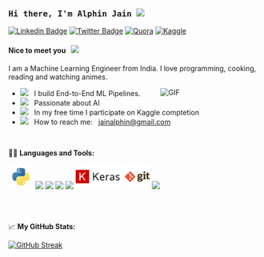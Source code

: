 ### <samp> Hi there, I'm Alphin Jain</a> <img src="https://media.giphy.com/media/hvRJCLFzcasrR4ia7z/giphy.gif" width="25"> </samp>

[![Linkedin Badge](https://img.shields.io/badge/-LinkedIn-0e76a8?style=flat-square&logo=Linkedin&logoColor=white)](https://linkedin.com/in/alphin-jain)
[![Twitter Badge](https://img.shields.io/badge/-Twitter-00acee?style=flat-squar&logo=Twitter&logoColor=white)](https://twitter.com/alph_jain)
[![Quora](https://img.shields.io/badge/Quora-%23B92B27.svg?style=flat-squar&logo=Quora&logoColor=white)](https://www.quora.com/profile/Alphin-Jain-1)
[![Kaggle](https://img.shields.io/badge/Kaggle-035a7d?style=flat-square&logo=kaggle&logoColor=white)](https://kaggle.com/alphinjain/)

#### Nice to meet you &nbsp; ![](https://visitor-badge.glitch.me/badge?page_id=jainalphin.jainalphin)

I am a Machine Learning Engineer from India. I love programming, cooking, reading and watching animes. 

<img align="right" alt="GIF" src="https://octodex.github.com/images/femalecodertocat.png" width="200" />
  

- <img src="https://media.giphy.com/media/WUlplcMpOCEmTGBtBW/giphy.gif" width="30">&nbsp;&nbsp; I build End-to-End ML Pipelines.
- <img src="https://media.tenor.com/umNL8sELi2kAAAAC/robot-joypixels.gif" width="30">&nbsp;&nbsp; Passionate about AI
- <img src="https://github.com/Gapur/Gapur/blob/main/assets/developer.gif?raw=true" width="30" />&nbsp;&nbsp; In my free time I participate on Kaggle comptetion
- <img src="https://github.com/Gapur/Gapur/blob/main/assets/message.gif?raw=true" width="30" />&nbsp;&nbsp; How to reach me: &nbsp; jainalphin@gmail.com

<br>

👨‍💻 **Languages and Tools:**  
<div>
<img height="50" src="https://raw.githubusercontent.com/github/explore/80688e429a7d4ef2fca1e82350fe8e3517d3494d/topics/python/python.png">
<img height="50" src="https://1000logos.net/wp-content/uploads/2021/11/Docker-Logo-2013.png">
<img height="50" src="https://cdn.iconscout.com/icon/free/png-256/aws-1869025-1583149.png">
<img height="50" src="https://cdn-icons-png.flaticon.com/512/2772/2772165.png">
<img height="50" src="https://upload.wikimedia.org/wikipedia/commons/thumb/2/2d/Tensorflow_logo.svg/1200px-Tensorflow_logo.svg.png">
<img height="50" src="https://raw.githubusercontent.com/jainalphin/jainalphin-portfolio/main/images/skills/keras.png">
<img height="50" src="https://raw.githubusercontent.com/github/explore/80688e429a7d4ef2fca1e82350fe8e3517d3494d/topics/git/git.png">
<img height="50" src="https://user-images.githubusercontent.com/31406378/108641411-f9374f00-7496-11eb-82a7-0fa2a9cc5f93.png">
<div>

<br></br>

📈 **My GitHub Stats:**
<p>

[![GitHub Streak](https://streak-stats.demolab.com?user=jainalphin&date_format=j%2Fn%5B%2FY%5D)](https://git.io/streak-stats)


</p>
